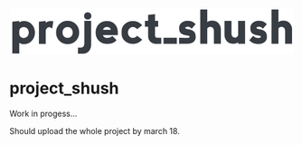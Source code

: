 <div style="text-align:center"><img src ="assets/images/500x500_dark.png"/></div>

# project_shush

Work in progess...

Should upload the whole project by march 18.
